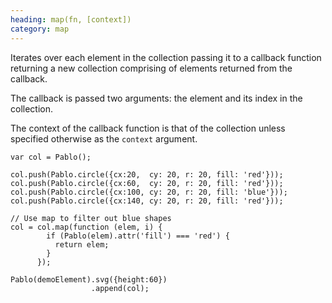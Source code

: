 ```yaml
--- 
heading: map(fn, [context])
category: map
---
```


Iterates over each element in the collection passing it to a callback function returning a new collection comprising of elements returned from the callback.

The callback is passed two arguments: the element and its index in the collection.

The context of the callback function is that of the collection unless specified otherwise as the `context` argument.

    var col = Pablo();

    col.push(Pablo.circle({cx:20,  cy: 20, r: 20, fill: 'red'}));
    col.push(Pablo.circle({cx:60,  cy: 20, r: 20, fill: 'red'}));
    col.push(Pablo.circle({cx:100, cy: 20, r: 20, fill: 'blue'}));
    col.push(Pablo.circle({cx:140, cy: 20, r: 20, fill: 'red'}));

    // Use map to filter out blue shapes
    col = col.map(function (elem, i) {
            if (Pablo(elem).attr('fill') === 'red') {
              return elem;
            }
          });

    Pablo(demoElement).svg({height:60})
                      .append(col);
